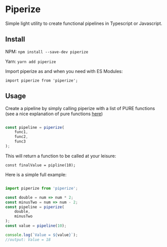 # Piperize

Simple light utility to create functional pipelines in Typescript or Javascript.

## Install

NPM: `npm install --save-dev piperize`

Yarn: `yarn add piperize`

Import piperize as and when you need with ES Modules: <br />

`import piperize from 'piperize';`

## Usage

Create a pipeline by simply calling piperize with a list of PURE functions (see a nice explanation of pure functions [here](https://medium.com/javascript-scene/master-the-javascript-interview-what-is-a-pure-function-d1c076bec976))

```javascript

const pipeline = piperize(
	func1,
	func2,
	func3
);

```
This will return a function to be called at your leisure:

`const finalValue = pipline(10);`

Here is a simple full example:

```javascript

import piperize from 'piperize';

const double = num => num * 2;
const minusTwo = num => num - 2;
const pipeline = piperize(
	double,
	minusTwo
);
const value = pipeline(10);

console.log(`Value = ${value}`);
//output: Value = 18
```